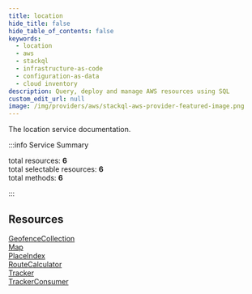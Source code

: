 ```yaml
---
title: location
hide_title: false
hide_table_of_contents: false
keywords:
  - location
  - aws
  - stackql
  - infrastructure-as-code
  - configuration-as-data
  - cloud inventory
description: Query, deploy and manage AWS resources using SQL
custom_edit_url: null
image: /img/providers/aws/stackql-aws-provider-featured-image.png
---
```


The location service documentation.

:::info Service Summary

<div class="row">
<div class="providerDocColumn">
<span>total resources:&nbsp;<b>6</b></span><br />
<span>total selectable resources:&nbsp;<b>6</b></span><br />
<span>total methods:&nbsp;<b>6</b></span><br />
</div>
</div>

:::

## Resources
<div class="row">
<div class="providerDocColumn">
<a href="/providers/aws/location/GeofenceCollection/">GeofenceCollection</a><br />
<a href="/providers/aws/location/Map/">Map</a><br />
<a href="/providers/aws/location/PlaceIndex/">PlaceIndex</a>
</div>
<div class="providerDocColumn">
<a href="/providers/aws/location/RouteCalculator/">RouteCalculator</a><br />
<a href="/providers/aws/location/Tracker/">Tracker</a><br />
<a href="/providers/aws/location/TrackerConsumer/">TrackerConsumer</a>
</div>
</div>